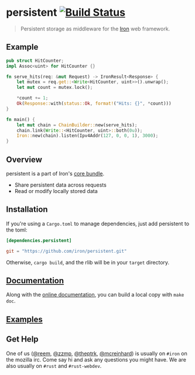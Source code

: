 persistent [![Build Status](https://secure.travis-ci.org/iron/persistent.png?branch=master)](https://travis-ci.org/iron/persistent)
====

> Persistent storage as middleware for the [Iron](https://github.com/iron/iron) web framework.

## Example

```rust
pub struct HitCounter;
impl Assoc<uint> for HitCounter {}

fn serve_hits(req: &mut Request) -> IronResult<Response> {
    let mutex = req.get::<Write<HitCounter, uint>>().unwrap();
    let mut count = mutex.lock();

    *count += 1;
    Ok(Response::with(status::Ok, format!("Hits: {}", *count)))
}

fn main() {
    let mut chain = ChainBuilder::new(serve_hits);
    chain.link(Write::<HitCounter, uint>::both(0u));
    Iron::new(chain).listen(Ipv4Addr(127, 0, 0, 1), 3000);
}
```

## Overview

persistent is a part of Iron's [core bundle](https://github.com/iron/core).

- Share persistent data across requests
- Read or modify locally stored data

## Installation

If you're using a `Cargo.toml` to manage dependencies, just add persistent to the toml:

```toml
[dependencies.persistent]

git = "https://github.com/iron/persistent.git"
```

Otherwise, `cargo build`, and the rlib will be in your `target` directory.

## [Documentation](http://docs.ironframework.io/persistent)

Along with the [online documentation](http://docs.ironframework.io/persistent),
you can build a local copy with `make doc`.

## [Examples](/examples)

## Get Help

One of us ([@reem](https://github.com/reem/), [@zzmp](https://github.com/zzmp/),
[@theptrk](https://github.com/theptrk/), [@mcreinhard](https://github.com/mcreinhard))
is usually on `#iron` on the mozilla irc. Come say hi and ask any questions you might have.
We are also usually on `#rust` and `#rust-webdev`.
